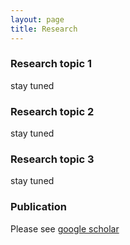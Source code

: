 ```yaml
---
layout: page
title: Research 
---
```


### Research topic 1
stay tuned

### Research topic 2
stay tuned

### Research topic 3 
stay tuned

### Publication ###
Please see [google scholar](https://scholar.google.com/citations?user=2cd0NZoAAAAJ&hl=en)
